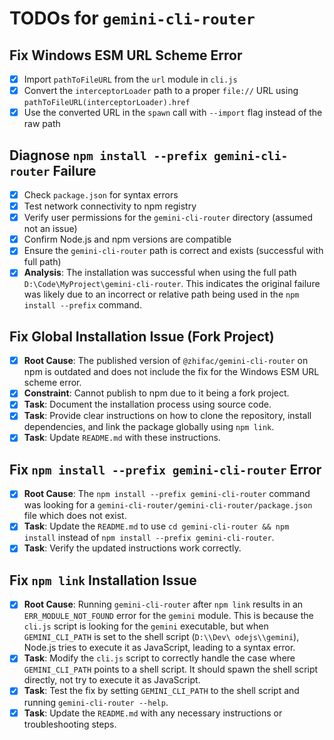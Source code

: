 # TODOs for `gemini-cli-router`

## Fix Windows ESM URL Scheme Error

- [x] Import `pathToFileURL` from the `url` module in `cli.js`
- [x] Convert the `interceptorLoader` path to a proper `file://` URL using `pathToFileURL(interceptorLoader).href`
- [x] Use the converted URL in the `spawn` call with `--import` flag instead of the raw path

## Diagnose `npm install --prefix gemini-cli-router` Failure

- [x] Check `package.json` for syntax errors
- [x] Test network connectivity to npm registry
- [x] Verify user permissions for the `gemini-cli-router` directory (assumed not an issue)
- [x] Confirm Node.js and npm versions are compatible
- [x] Ensure the `gemini-cli-router` path is correct and exists (successful with full path)
- [x] **Analysis**: The installation was successful when using the full path `D:\Code\MyProject\gemini-cli-router`. This indicates the original failure was likely due to an incorrect or relative path being used in the `npm install --prefix` command.

## Fix Global Installation Issue (Fork Project)

- [x] **Root Cause**: The published version of `@zhifac/gemini-cli-router` on npm is outdated and does not include the fix for the Windows ESM URL scheme error.
- [x] **Constraint**: Cannot publish to npm due to it being a fork project.
- [x] **Task**: Document the installation process using source code.
- [x] **Task**: Provide clear instructions on how to clone the repository, install dependencies, and link the package globally using `npm link`.
- [x] **Task**: Update `README.md` with these instructions.

## Fix `npm install --prefix gemini-cli-router` Error

- [x] **Root Cause**: The `npm install --prefix gemini-cli-router` command was looking for a `gemini-cli-router/gemini-cli-router/package.json` file which does not exist.
- [x] **Task**: Update the `README.md` to use `cd gemini-cli-router && npm install` instead of `npm install --prefix gemini-cli-router`.
- [x] **Task**: Verify the updated instructions work correctly.

## Fix `npm link` Installation Issue

- [x] **Root Cause**: Running `gemini-cli-router` after `npm link` results in an `ERR_MODULE_NOT_FOUND` error for the `gemini` module. This is because the `cli.js` script is looking for the `gemini` executable, but when `GEMINI_CLI_PATH` is set to the shell script (`D:\\Dev\
odejs\\gemini`), Node.js tries to execute it as JavaScript, leading to a syntax error.
- [x] **Task**: Modify the `cli.js` script to correctly handle the case where `GEMINI_CLI_PATH` points to a shell script. It should spawn the shell script directly, not try to execute it as JavaScript.
- [x] **Task**: Test the fix by setting `GEMINI_CLI_PATH` to the shell script and running `gemini-cli-router --help`.
- [x] **Task**: Update the `README.md` with any necessary instructions or troubleshooting steps.